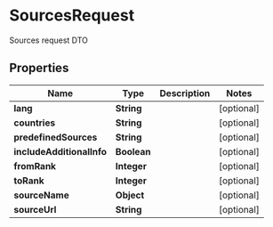 

# SourcesRequest

Sources request DTO

## Properties

| Name | Type | Description | Notes |
|------------ | ------------- | ------------- | -------------|
|**lang** | **String** |  |  [optional] |
|**countries** | **String** |  |  [optional] |
|**predefinedSources** | **String** |  |  [optional] |
|**includeAdditionalInfo** | **Boolean** |  |  [optional] |
|**fromRank** | **Integer** |  |  [optional] |
|**toRank** | **Integer** |  |  [optional] |
|**sourceName** | **Object** |  |  [optional] |
|**sourceUrl** | **String** |  |  [optional] |



